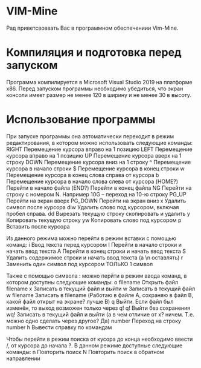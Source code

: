 # VIM-Mine
Рад приветсвоввать Вас в программном обеспечениии Vim-Mine.

# Компиляция и подготовка перед запуском
Программа компилируется в Microsoft Visual Studio 2019 на платформе x86.
Перед запуском программы необходимо убедиться, что экран консоли имеет размер не менее 120 в ширину и не менее 30 в высоту.

# Использование программы
 При запуске программы она автоматически переходит в режим редактирования, в котором можно использовать следующие команды:
RIGHT	Перемещение курсора вправо на 1 позицию
LEFT	Перемещение курсора вправо на 1 позицию
UP	Перемещение курсора вверх на 1 строку 
DOWN	Перемещение курсора вниз на 1 строку 
^ 	Перемещение курсора в начало строки 
$	Перемещение курсора в конец строки 
w	Перемещение курсора в конец слова справа от курсора 
b	Перемещение курсора в начало слова слева от курсора 
(HOME?)	Перейти в начало файла
(END?)	Перейти в конец файла
NG	Перейти на строку с номером N. Например 10G – переход на 10-ю строку
PG_UP	Перейти на экран вверх
PG_DOWN	Перейти на экран вниз
x	Удалить символ после курсора
diw	Удалить слово под курсором, включая пробел справа. 
dd	Вырезать текущую строку скопировать и удалить
y	Копировать текущую строку 
yw	Копировать слово под курсором 
p	Вставить после курсора
 
Из данного режима можно перейти в режим вставки с помощью команд:
i	Ввод текста перед курсором 
I	Перейти в начало строки и начать ввод текста 
A	Перейти в конец строки и начать ввод текста
S	Удалить содержимое строки и начать ввод текста (а \n оставлять)
r	Заменить один символ под курсором ТОЛЬКО 1 символ

Также с помощью символа : можно перйти в режим ввода команд, в котором доступны следующие команды:
o filename	Открыть файл filename
x	Записать в текущий файл и выйти
w	Записать в текущий файл
w filename	Записать в filename (Работаю в файле А, сохраняю в файл В, какой файл открыт на экране? лучше В)
q	Выйти. Если файл был изменён, то выход возможен только через q!
q!	Выйти без сохранения
wq!	Записать в текущий файл и выйти (а в чем отличие от х? ничем. Т.е. можно одно сделать через другое? Да)
number	Переход на строку number
h	Вывести справку по командам

Чтобы перейти в режим поиска от кусора до конца необходимо ввести /, от курсора до начала ?. В данном режиме доступные следующие команды:
n	Повторить поиск
N	Повторить поиск в обратном направлении


